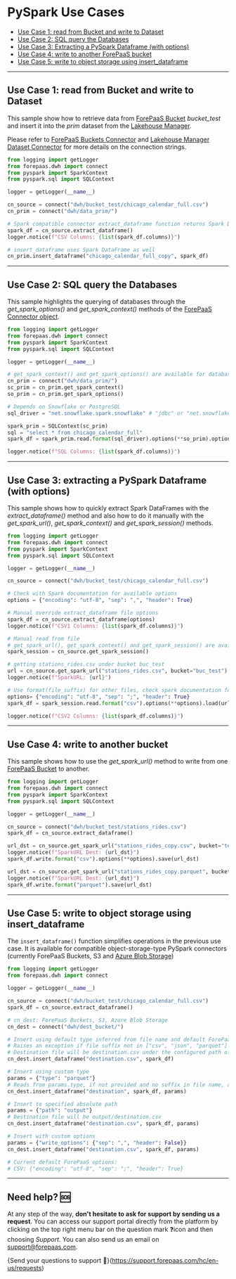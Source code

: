 # PySpark Use Cases

- [Use Case 1: read from Bucket and write to Dataset](/en/technical/sdk/dpe/quick-start-spark?id=use-case-1-read-from-bucket-and-write-to-database)
- [Use Case 2: SQL query the Databases](/en/technical/sdk/dpe/quick-start-spark?id=use-case-2-sql-query-the-databases)
- [Use Case 3: Extracting a PySpark Dataframe (with options)](/en/technical/sdk/dpe/quick-start-spark?id=use-case-3-extracting-a-pyspark-dataframe-with-options)
- [Use Case 4: write to another ForePaaS bucket](/en/technical/sdk/dpe/quick-start-spark?id=use-case-4-write-to-another-bucket)
- [Use Case 5: write to object storage using insert_dataframe](/en/technical/sdk/dpe/quick-start-spark?id=use-case-5-write-to-object-storage-using-insert_dataframe)


---
## Use Case 1: read from Bucket and write to Dataset

This sample show how to retrieve data from [ForePaaS Bucket](/en/product/data-manager/buckets/index.md) *bucket_test* and insert it into the *prim* dataset from the  [Lakehouse Manager](/en/product/lakehouse-manager/index.md).

Please refer to [ForePaaS Buckets Connector](/en/technical/sdk/dpe/connect-bucket.md) and [Lakehouse Manager Dataset Connector](/en/technical/sdk/dpe/connect-dm.md) for more details on the connection strings.

```python
from logging import getLogger
from forepaas.dwh import connect
from pyspark import SparkContext
from pyspark.sql import SQLContext

logger = getLogger(__name__)

cn_source = connect("dwh/bucket_test/chicago_calendar_full.csv")
cn_prim = connect("dwh/data_prim/")

# Spark compatible connector extract_dataframe function returns Spark DataFrame
spark_df = cn_source.extract_dataframe()
logger.notice(f"CSV Columns: {list(spark_df.columns)}")

# insert_dataframe uses Spark DataFrame as well
cn_prim.insert_dataframe("chicago_calendar_full_copy", spark_df)

```

---
## Use Case 2: SQL query the Databases

This sample highlights the querying of databases through the *get_spark_options()* and *get_spark_context()* methods of the [ForePaaS Connector object](/en/technical/sdk/dpe/index?id=the-connect-module).
 
```python
from logging import getLogger
from forepaas.dwh import connect
from pyspark import SparkContext
from pyspark.sql import SQLContext

logger = getLogger(__name__)

# get_spark_context() and get_spark_options() are available for database connectors (snowflake, postgresql, mysql)
cn_prim = connect("dwh/data_prim/")
sc_prim = cn_prim.get_spark_context()
so_prim = cn_prim.get_spark_options()

# Depends on Snowflake or PostgreSQL
sql_driver = "net.snowflake.spark.snowflake" # "jdbc" or "net.snowflake.spark.snowflake"

spark_prim = SQLContext(sc_prim)
sql = "select * from chicago_calendar_full"
spark_df = spark_prim.read.format(sql_driver).options(**so_prim).option("query", sql).load()

logger.notice(f"SQL Columns: {list(spark_df.columns)}")
```

---
## Use Case 3: extracting a PySpark Dataframe (with options)
This sample shows how to quickly extract Spark DataFrames with the *extract_dataframe()* method and also how to do it manually with the *get_spark_url()*, *get_spark_context()* and *get_spark_session()* methods.
```python
from logging import getLogger
from forepaas.dwh import connect
from pyspark import SparkContext
from pyspark.sql import SQLContext

logger = getLogger(__name__)

cn_source = connect("dwh/bucket_test/chicago_calendar_full.csv")

# Check with Spark documentation for available options
options = {"encoding": "utf-8", "sep": ",", "header": True}

# Manual override extract_dataframe file options
spark_df = cn_source.extract_dataframe(options)
logger.notice(f"CSV1 Columns: {list(spark_df.columns)}")

# Manual read from file
# get_spark_url(), get_spark_context() and get_spark_session() are available for s3 / buckets connectors
spark_session = cn_source.get_spark_session()

# getting stations_rides.csv under bucket buc_test
url = cn_source.get_spark_url("stations_rides.csv", bucket="buc_test")
logger.notice(f"SparkURL: {url}")

# Use format(file_suffix) for other files, check spark documentation for more information
options= {"encoding": "utf-8", "sep": ";", "header": True}
spark_df = spark_session.read.format("csv").options(**options).load(url)

logger.notice(f"CSV2 Columns: {list(spark_df.columns)}")
```

---
## Use Case 4: write to another bucket

This sample shows how to use the *get_spark_url()* method to write from one [ForePaaS Bucket](/en/product/lakehouse-manager/buckets/index.md) to another.
```python
from logging import getLogger
from forepaas.dwh import connect
from pyspark import SparkContext
from pyspark.sql import SQLContext

logger = getLogger(__name__)

cn_source = connect("dwh/bucket_test/stations_rides.csv")
spark_df = cn_source.extract_dataframe()

url_dst = cn_source.get_spark_url("stations_rides_copy.csv", bucket="test2")
logger.notice(f"SparkURL Dest: {url_dst}")
spark_df.write.format("csv").options(**options).save(url_dst)

url_dst = cn_source.get_spark_url("stations_rides_copy.parquet", bucket="test3")
logger.notice(f"SparkURL Dest: {url_dst}")
spark_df.write.format("parquet").save(url_dst)
```

---
## Use Case 5: write to object storage using insert_dataframe

The `insert_dataframe()` function simplifies operations in the previous use case. 
It is available for compatible object-storage-type PySpark connectors (currently ForePaaS Buckets, S3 and [Azure Blob Storage](/en/product/data-catalog/sources/connectors/blob-storage/index))


```python
from logging import getLogger
from forepaas.dwh import connect

logger = getLogger(__name__)

cn_source = connect("dwh/bucket_test/chicago_calendar_full.csv")
spark_df = cn_source.extract_dataframe()

# cn_dest: ForePaaS Buckets, S3, Azure Blob Storage 
cn_dest = connect("dwh/dest_bucket/")

# Insert using default type inferred from file name and default ForePaaS options
# Raises an exception if file suffix not in ["csv", "json", "parquet"]
# Destination file will be destination.csv under the configured path of the source
cn_dest.insert_dataframe("destination.csv", spark_df)

# Insert using custom type
params = {"type": "parquet"}
# Reads from params.type, if not provided and no suffix in file name, an exception will be raised
cn_dest.insert_dataframe("destination", spark_df, params)

# Insert to specified absolute path
params = {"path": "output"}
# Destination file will be output/destination.csv
cn_dest.insert_dataframe("destination.csv", spark_df, params)

# Insert with custom options
params = {"write_options": {"sep": ",", "header": False}}
cn_dest.insert_dataframe("destination.csv", spark_df, params)

# Current default ForePaaS options:
# CSV: {"encoding": "utf-8", "sep": ";", "header": True}
```

---
## Need help? 🆘

At any step of the way, **don't hesitate to ask for support by sending us a request**. You can access our support portal directly from the platform by clicking on the top right menu bar on the question mark ❓icon and then choosing *Support*. You can also send us an email on support@forepaas.com.

{Send your questions to support 🤔}(https://support.forepaas.com/hc/en-us/requests)
